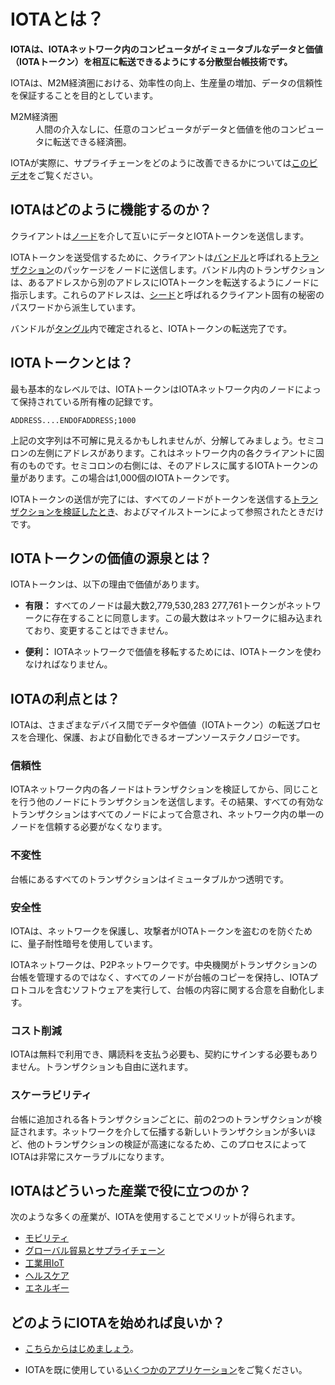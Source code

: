 # IOTAとは？
<!-- # What is IOTA? -->

**IOTAは、IOTAネットワーク内のコンピュータがイミュータブルなデータと価値（IOTAトークン）を相互に転送できるようにする分散型台帳技術です。**
<!-- **IOTA is a distributed ledger technology that allows computers in an IOTA network to transfer immutable data and value among each other.** -->

IOTAは、M2M経済圏における、効率性の向上、生産量の増加、データの信頼性を保証することを目的としています。
<!-- IOTA aims to improve efficiency, increase production, and ensure data integrity in a machine-to-machine economy. -->

<dl><dt>M2M経済圏</dt><dd>人間の介入なしに、任意のコンピュータがデータと価値を他のコンピュータに転送できる経済圏。</dd></dl>
<!-- <dl><dt>machine-to-machine economy</dt><dd>Economy in which any computer can transfer data and value to other computers without human intervention.</dd></dl> -->

IOTAが実際に、サプライチェーンをどのように改善できるかについては[このビデオ](https://www.youtube.com/embed/Gr-LstcDcAw)をご覧ください。
<!-- To see IOTA in action, watch [this video](https://www.youtube.com/embed/Gr-LstcDcAw) about how it can improve supply chains. -->

## IOTAはどのように機能するのか？
<!-- ## How does IOTA work? -->

クライアントは[ノード](../introduction/what-is-a-node.md)を介して互いにデータとIOTAトークンを送信します。
<!-- Clients send data and IOTA tokens to each other through [nodes](../introduction/what-is-a-node.md). -->

IOTAトークンを送受信するために、クライアントは[バンドル](../introduction/what-is-a-bundle.md)と呼ばれる[トランザクション](../introduction/what-is-a-transaction.md)のパッケージをノードに送信します。バンドル内のトランザクションは、あるアドレスから別のアドレスにIOTAトークンを転送するようにノードに指示します。これらのアドレスは、[シード](../introduction/what-is-a-seed.md)と呼ばれるクライアント固有の秘密のパスワードから派生しています。
<!-- To send and receive IOTA tokens, clients send packages of [transactions](../introduction/what-is-a-transaction.md) called [bundles](../introduction/what-is-a-bundle.md) to nodes. The transactions in a bundle instruct the node to transfer IOTA tokens from one address to another. These addresses are derived from a client's unique secret password called a [seed](../introduction/what-is-a-seed.md). -->

バンドルが[タングル](../introduction/what-is-the-tangle.md)内で確定されると、IOTAトークンの転送完了です。
<!-- When the bundle is confirmed in [the Tangle](../introduction/what-is-the-tangle.md), the IOTA tokens are transferred. -->

## IOTAトークンとは？
<!-- ## What is the IOTA token? -->

最も基本的なレベルでは、IOTAトークンはIOTAネットワーク内のノードによって保持されている所有権の記録です。
<!-- At its most basic level, the IOTA token is a record of ownership that's held by the nodes in an IOTA network. -->

    ADDRESS....ENDOFADDRESS;1000

上記の文字列は不可解に見えるかもしれませんが、分解してみましょう。セミコロンの左側にアドレスがあります。これはネットワーク内の各クライアントに固有のものです。セミコロンの右側には、そのアドレスに属するIOTAトークンの量があります。この場合は1,000個のIOTAトークンです。
<!-- These characters might look cryptic, but let's break it down. On the left of the semicolon is an address. These are unique to each client in the network. On the right of the semicolon is an amount of IOTA tokens that belong to that address, in this case 1,000 tokens. -->

IOTAトークンの送信が完了には、すべてのノードがトークンを送信する[トランザクションを検証したとき](root://node-software/0.1/iri/concepts/transaction-validation.md)、およびマイルストーンによって参照されたときだけです。
<!-- You own IOTA tokens only when all nodes [validate the transaction](root://node-software/0.1/iri/concepts/transaction-validation.md) that sent the tokens to you, and when it's referenced by a milestone. -->

## IOTAトークンの価値の源泉とは？
<!-- ## What makes the IOTA token valuable? -->

IOTAトークンは、以下の理由で価値があります。
<!-- The IOTA token is valuable for the following reasons: -->

* **有限：** すべてのノードは最大数2,779,530,283 277,761トークンがネットワークに存在することに同意します。この最大数はネットワークに組み込まれており、変更することはできません。
<!-- * **It's finite:** All nodes agree that a maximum of 2,779,530,283 277,761 tokens exist in the network. This maximum number is built into the network and can't ever be changed. -->
* **便利：** IOTAネットワークで価値を移転するためには、IOTAトークンを使わなければなりません。
<!-- * **It's useful:** To transfer value in an IOTA network, you must use the IOTA token. -->

## IOTAの利点とは？
<!-- ## What are the benefits of IOTA? -->

IOTAは、さまざまなデバイス間でデータや価値（IOTAトークン）の転送プロセスを合理化、保護、および自動化できるオープンソーステクノロジーです。
<!-- IOTA is an open-source technology that can streamline, secure, and automate any process that sends data or transfers value among different devices. -->

### 信頼性
<!-- ### Trust -->

IOTAネットワーク内の各ノードはトランザクションを検証してから、同じことを行う他のノードにトランザクションを送信します。その結果、すべての有効なトランザクションはすべてのノードによって合意され、ネットワーク内の単一のノードを信頼する必要がなくなります。
<!-- Each node in an IOTA network validates transactions, then sends them to other nodes that do the same. As a result, all valid transactions are agreed on by all nodes, removing the need to trust a single one in the network. -->

### 不変性
<!-- ### Immutability -->

台帳にあるすべてのトランザクションはイミュータブルかつ透明です。
<!-- All transactions in the ledger are immutable and transparent. -->

### 安全性
<!-- ### Security -->

IOTAは、ネットワークを保護し、攻撃者がIOTAトークンを盗むのを防ぐために、量子耐性暗号を使用しています。
<!-- IOTA uses quantum-resistant cryptography to secure the network and prevent attackers from stealing IOTA tokens. -->

IOTAネットワークは、P2Pネットワークです。中央機関がトランザクションの台帳を管理するのではなく、すべてのノードが台帳のコピーを保持し、IOTAプロトコルを含むソフトウェアを実行して、台帳の内容に関する合意を自動化します。
<!-- IOTA networks are peer-to-peer networks. No central authority controls the ledger of transactions, instead all nodes hold a copy and run the software that contains the IOTA protocol to automate the agreement on its contents. -->

### コスト削減
<!-- ### Cost saving -->

IOTAは無料で利用でき、購読料を支払う必要も、契約にサインする必要もありません。トランザクションも自由に送れます。
<!-- IOTA is free to use. You don't need to pay a subscription, or sign a contract. Even transactions are free to send. -->

### スケーラビリティ
<!-- ### Scalability -->

台帳に追加される各トランザクションごとに、前の2つのトランザクションが検証されます。ネットワークを介して伝播する新しいトランザクションが多いほど、他のトランザクションの検証が高速になるため、このプロセスによってIOTAは非常にスケーラブルになります。
<!-- For each transaction that's appended to the ledger, two previous transactions are validated. This process makes IOTA incredibly scalable because the more new transactions that propagate through the network, the faster other transactions are validated. -->

## IOTAはどういった産業で役に立つのか？
<!-- ## For what industries is IOTA useful? -->
次のような多くの産業が、IOTAを使用することでメリットが得られます。
<!-- Many industries such as the following could benefit from using IOTA: -->

* [モビリティ](https://www.iota.org/verticals/mobility-automotive)
* [グローバル貿易とサプライチェーン](https://www.iota.org/verticals/global-trade-supply-chains)
* [工業用IoT](https://www.iota.org/verticals/industrial-iot)
* [ヘルスケア](https://www.iota.org/verticals/ehealth)
* [エネルギー](https://www.iota.org/verticals/smart-energy)
<!-- * [Mobility](https://www.iota.org/verticals/mobility-automotive) -->
<!-- * [Global trade and supply chains](https://www.iota.org/verticals/global-trade-supply-chains) -->
<!-- * [Industrial IoT (Internet of things)](https://www.iota.org/verticals/industrial-iot) -->
<!-- * [Healthcare](https://www.iota.org/verticals/ehealth) -->
<!-- * [Energy](https://www.iota.org/verticals/smart-energy) -->

## どのようにIOTAを始めれば良いか？
<!-- ## How do I get started? -->

* [こちらからはじめましょう](../tutorials/get-started.md)。
<!-- * [Start your IOTA journey](../tutorials/get-started.md) -->

* IOTAを既に使用している[いくつかのアプリケーション](../references/use-cases.md)をご覧ください。
<!-- * Take a look at some [applications that are already using IOTA](../references/use-cases.md) -->
